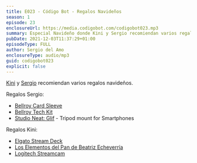 ```yaml
---
title: E023 - Código Bot - Regalos Navideños
season: 1
episode: 23
enclosureUrl: https://media.codigobot.com/codigobot023.mp3
summary: Especial Navideño donde Kini y Sergio recomiendan varios regalos.
pubDate: 2021-12-03T11:37:29+01:00
episodeType: FULL
author: Sergio del Amo
enclosureType: audio/mp3
guid: codigobot023
explicit: false
---
```

[Kini](https://kinisoftware.com) y  [Sergio](https://sergiodelamo.com) recomiendan varios regalos navideños.

Regalos Sergio: 
- [Bellroy Card Sleeve](https://bellroy.com/products/card-sleeve-wallet/leather_default/toffee)
- [Bellroy Tech Kit](https://bellroy.com/products/tech-kit/canva_ripstop/midnight) 
- [Studio Neat: Glif](https://www.studioneat.com/products/glif) - Tripod mount for Smartphones

Regalos Kini:
- [Elgato Stream Deck](https://amzn.to/3D0F0Qe)
- [Los Elementos del Pan de Beatriz Echeverría](https://www.amazon.es/Los-elementos-del-pan-necesitas/dp/8412450108)
- [Logitech Streamcam](https://amzn.to/3E3ZFUH)